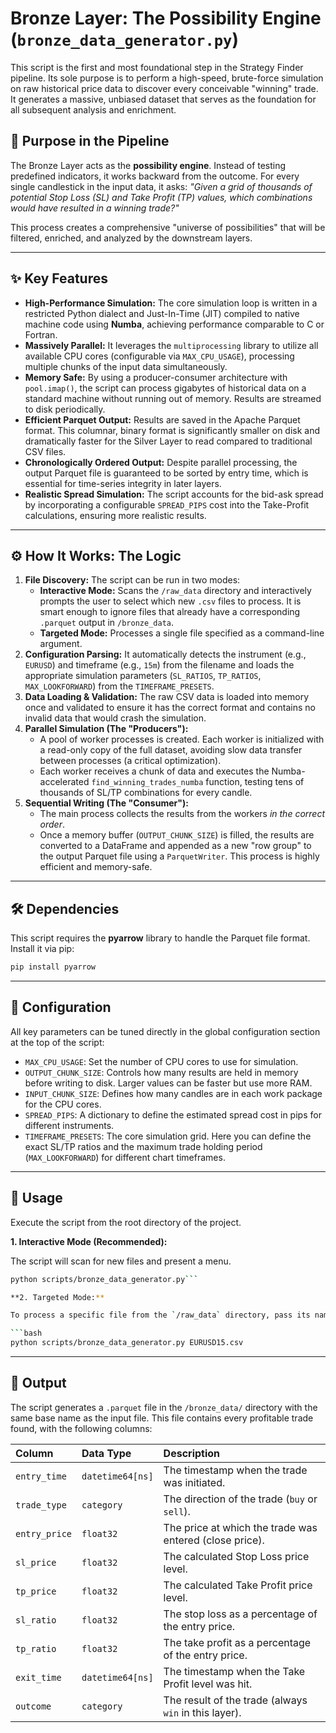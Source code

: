 # Bronze Layer: The Possibility Engine (`bronze_data_generator.py`)

This script is the first and most foundational step in the Strategy Finder pipeline. Its sole purpose is to perform a high-speed, brute-force simulation on raw historical price data to discover every conceivable "winning" trade. It generates a massive, unbiased dataset that serves as the foundation for all subsequent analysis and enrichment.

## 🎯 Purpose in the Pipeline

The Bronze Layer acts as the **possibility engine**. Instead of testing predefined indicators, it works backward from the outcome. For every single candlestick in the input data, it asks: _"Given a grid of thousands of potential Stop Loss (SL) and Take Profit (TP) values, which combinations would have resulted in a winning trade?"_

This process creates a comprehensive "universe of possibilities" that will be filtered, enriched, and analyzed by the downstream layers.

---

## ✨ Key Features

- **High-Performance Simulation:** The core simulation loop is written in a restricted Python dialect and Just-In-Time (JIT) compiled to native machine code using **Numba**, achieving performance comparable to C or Fortran.
- **Massively Parallel:** It leverages the `multiprocessing` library to utilize all available CPU cores (configurable via `MAX_CPU_USAGE`), processing multiple chunks of the input data simultaneously.
- **Memory Safe:** By using a producer-consumer architecture with `pool.imap()`, the script can process gigabytes of historical data on a standard machine without running out of memory. Results are streamed to disk periodically.
- **Efficient Parquet Output:** Results are saved in the Apache Parquet format. This columnar, binary format is significantly smaller on disk and dramatically faster for the Silver Layer to read compared to traditional CSV files.
- **Chronologically Ordered Output:** Despite parallel processing, the output Parquet file is guaranteed to be sorted by entry time, which is essential for time-series integrity in later layers.
- **Realistic Spread Simulation:** The script accounts for the bid-ask spread by incorporating a configurable `SPREAD_PIPS` cost into the Take-Profit calculations, ensuring more realistic results.

---

## ⚙️ How It Works: The Logic

1.  **File Discovery:** The script can be run in two modes:
    - **Interactive Mode:** Scans the `/raw_data` directory and interactively prompts the user to select which new `.csv` files to process. It is smart enough to ignore files that already have a corresponding `.parquet` output in `/bronze_data`.
    - **Targeted Mode:** Processes a single file specified as a command-line argument.
2.  **Configuration Parsing:** It automatically detects the instrument (e.g., `EURUSD`) and timeframe (e.g., `15m`) from the filename and loads the appropriate simulation parameters (`SL_RATIOS`, `TP_RATIOS`, `MAX_LOOKFORWARD`) from the `TIMEFRAME_PRESETS`.
3.  **Data Loading & Validation:** The raw CSV data is loaded into memory once and validated to ensure it has the correct format and contains no invalid data that would crash the simulation.
4.  **Parallel Simulation (The "Producers"):**
    - A pool of worker processes is created. Each worker is initialized with a read-only copy of the full dataset, avoiding slow data transfer between processes (a critical optimization).
    - Each worker receives a chunk of data and executes the Numba-accelerated `find_winning_trades_numba` function, testing tens of thousands of SL/TP combinations for every candle.
5.  **Sequential Writing (The "Consumer"):**
    - The main process collects the results from the workers _in the correct order_.
    - Once a memory buffer (`OUTPUT_CHUNK_SIZE`) is filled, the results are converted to a DataFrame and appended as a new "row group" to the output Parquet file using a `ParquetWriter`. This process is highly efficient and memory-safe.

---

## 🛠️ Dependencies

This script requires the **pyarrow** library to handle the Parquet file format. Install it via pip:

```bash
pip install pyarrow
```

---

## 🔧 Configuration

All key parameters can be tuned directly in the global configuration section at the top of the script:

- `MAX_CPU_USAGE`: Set the number of CPU cores to use for simulation.
- `OUTPUT_CHUNK_SIZE`: Controls how many results are held in memory before writing to disk. Larger values can be faster but use more RAM.
- `INPUT_CHUNK_SIZE`: Defines how many candles are in each work package for the CPU cores.
- `SPREAD_PIPS`: A dictionary to define the estimated spread cost in pips for different instruments.
- `TIMEFRAME_PRESETS`: The core simulation grid. Here you can define the exact SL/TP ratios and the maximum trade holding period (`MAX_LOOKFORWARD`) for different chart timeframes.

---

## 🚀 Usage

Execute the script from the root directory of the project.

**1. Interactive Mode (Recommended):**

The script will scan for new files and present a menu.

````bash
python scripts/bronze_data_generator.py```

**2. Targeted Mode:**

To process a specific file from the `/raw_data` directory, pass its name as an argument.

```bash
python scripts/bronze_data_generator.py EURUSD15.csv
````

---

## 📄 Output

The script generates a `.parquet` file in the `/bronze_data/` directory with the same base name as the input file. This file contains every profitable trade found, with the following columns:

| Column        | Data Type        | Description                                             |
| :------------ | :--------------- | :------------------------------------------------------ |
| `entry_time`  | `datetime64[ns]` | The timestamp when the trade was initiated.             |
| `trade_type`  | `category`       | The direction of the trade (`buy` or `sell`).           |
| `entry_price` | `float32`        | The price at which the trade was entered (close price). |
| `sl_price`    | `float32`        | The calculated Stop Loss price level.                   |
| `tp_price`    | `float32`        | The calculated Take Profit price level.                 |
| `sl_ratio`    | `float32`        | The stop loss as a percentage of the entry price.       |
| `tp_ratio`    | `float32`        | The take profit as a percentage of the entry price.     |
| `exit_time`   | `datetime64[ns]` | The timestamp when the Take Profit level was hit.       |
| `outcome`     | `category`       | The result of the trade (always `win` in this layer).   |
